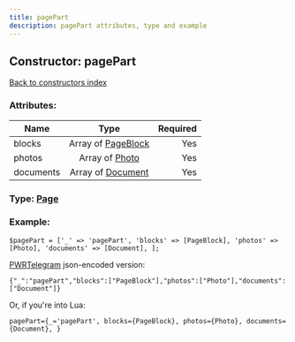 ```yaml
---
title: pagePart
description: pagePart attributes, type and example
---
```

## Constructor: pagePart  
[Back to constructors index](index.md)



### Attributes:

| Name     |    Type       | Required |
|----------|:-------------:|---------:|
|blocks|Array of [PageBlock](../types/PageBlock.md) | Yes|
|photos|Array of [Photo](../types/Photo.md) | Yes|
|documents|Array of [Document](../types/Document.md) | Yes|



### Type: [Page](../types/Page.md)


### Example:

```
$pagePart = ['_' => 'pagePart', 'blocks' => [PageBlock], 'photos' => [Photo], 'documents' => [Document], ];
```  

[PWRTelegram](https://pwrtelegram.xyz) json-encoded version:

```
{"_":"pagePart","blocks":["PageBlock"],"photos":["Photo"],"documents":["Document"]}
```


Or, if you're into Lua:  


```
pagePart={_='pagePart', blocks={PageBlock}, photos={Photo}, documents={Document}, }

```


